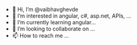 - 👋 Hi, I’m @vaibhavghevde
- 👀 I’m interested in angular, c#, asp.net, APIs, ...
- 🌱 I’m currently learning angular...
- 💞️ I’m looking to collaborate on ...
- 📫 How to reach me ...

<!---
vaibhavghevde/vaibhavghevde is a ✨ special ✨ repository because its `README.md` (this file) appears on your GitHub profile.
You can click the Preview link to take a look at your changes.
--->
